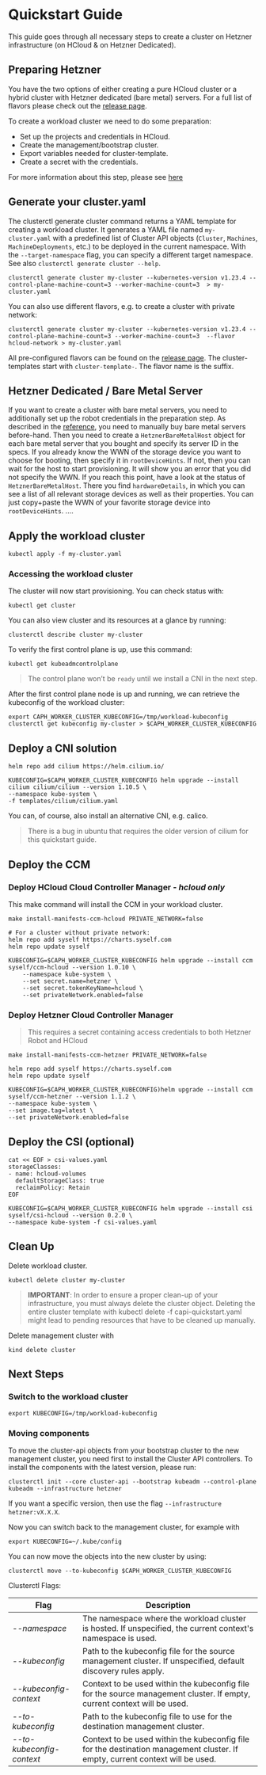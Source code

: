 # Quickstart Guide

This guide goes through all necessary steps to create a cluster on Hetzner infrastructure (on HCloud & on Hetzner Dedicated).

## Preparing Hetzner

You have the two options of either creating a pure HCloud cluster or a hybrid cluster with Hetzner dedicated (bare metal) servers. For a full list of flavors please check out the [release page](https://github.com/syself/cluster-api-provider-hetzner/releases).

To create a workload cluster we need to do some preparation:

- Set up the projects and credentials in HCloud.
- Create the management/bootstrap cluster.
- Export variables needed for cluster-template.
- Create a secret with the credentials.

For more information about this step, please see [here](./preparation.md)

## Generate your cluster.yaml

The clusterctl generate cluster command returns a YAML template for creating a workload cluster.
It generates a YAML file named `my-cluster.yaml` with a predefined list of Cluster API objects (`Cluster`, `Machines`, `MachineDeployments`, etc.) to be deployed in the current namespace. With the `--target-namespace` flag, you can specify a different target namespace.
See also `clusterctl generate cluster --help`.

```shell
clusterctl generate cluster my-cluster --kubernetes-version v1.23.4 --control-plane-machine-count=3 --worker-machine-count=3  > my-cluster.yaml
```

You can also use different flavors, e.g. to create a cluster with private network:

```shell
clusterctl generate cluster my-cluster --kubernetes-version v1.23.4 --control-plane-machine-count=3 --worker-machine-count=3  --flavor hcloud-network > my-cluster.yaml
```

All pre-configured flavors can be found on the [release page](https://github.com/syself/cluster-api-provider-hetzner/releases). The cluster-templates start with `cluster-template-`. The flavor name is the suffix.

## Hetzner Dedicated / Bare Metal Server

If you want to create a cluster with bare metal servers, you need to additionally set up the robot credentials in the preparation step. As described in the [reference](/docs/reference/hetzner-bare-metal-machine-template.md), you need to manually buy bare metal servers before-hand.
Then you need to create a `HetznerBareMetalHost` object for each bare metal server that you bought and specify its server ID in the specs. If you already know the WWN of the storage device you want to choose for booting, then specify it in `rootDeviceHints`. If not, then you can wait for the host to start provisioning. It will show you an error that you did not specify the WWN. If you reach this point, have a look at the status of `HetznerBareMetalHost`. There you find `hardwareDetails`, in which you can see a list of all relevant storage devices as well as their properties. You can just copy+paste the WWN of your favorite storage device into `rootDeviceHints`.  ....

## Apply the workload cluster

```shell
kubectl apply -f my-cluster.yaml
```

### Accessing the workload cluster

The cluster will now start provisioning. You can check status with:

```shell
kubectl get cluster
```

You can also view cluster and its resources at a glance by running:

```shell
clusterctl describe cluster my-cluster
```

To verify the first control plane is up, use this command:

```shell
kubectl get kubeadmcontrolplane
```

> The control plane won’t be `ready` until we install a CNI in the next step.

After the first control plane node is up and running, we can retrieve the kubeconfig of the workload cluster:

```shell
export CAPH_WORKER_CLUSTER_KUBECONFIG=/tmp/workload-kubeconfig
clusterctl get kubeconfig my-cluster > $CAPH_WORKER_CLUSTER_KUBECONFIG
```

## Deploy a CNI solution

```shell
helm repo add cilium https://helm.cilium.io/

KUBECONFIG=$CAPH_WORKER_CLUSTER_KUBECONFIG helm upgrade --install cilium cilium/cilium --version 1.10.5 \
--namespace kube-system \
-f templates/cilium/cilium.yaml
```

You can, of course, also install an alternative CNI, e.g. calico.

> There is a bug in ubuntu that requires the older version of cilium for this quickstart guide.

## Deploy the CCM

### Deploy HCloud Cloud Controller Manager - *hcloud only*

This make command will install the CCM in your workload cluster.

`make install-manifests-ccm-hcloud PRIVATE_NETWORK=false`

```shell
# For a cluster without private network:
helm repo add syself https://charts.syself.com
helm repo update syself

KUBECONFIG=$CAPH_WORKER_CLUSTER_KUBECONFIG helm upgrade --install ccm syself/ccm-hcloud --version 1.0.10 \
	--namespace kube-system \
	--set secret.name=hetzner \
	--set secret.tokenKeyName=hcloud \
	--set privateNetwork.enabled=false
```

### Deploy Hetzner Cloud Controller Manager

> This requires a secret containing access credentials to both Hetzner Robot and HCloud

`make install-manifests-ccm-hetzner PRIVATE_NETWORK=false`

```shell
helm repo add syself https://charts.syself.com
helm repo update syself

KUBECONFIG=$CAPH_WORKER_CLUSTER_KUBECONFIG)helm upgrade --install ccm syself/ccm-hetzner --version 1.1.2 \
--namespace kube-system \
--set image.tag=latest \
--set privateNetwork.enabled=false
```

## Deploy the CSI (optional)

```shell
cat << EOF > csi-values.yaml
storageClasses:
- name: hcloud-volumes
  defaultStorageClass: true
  reclaimPolicy: Retain
EOF

KUBECONFIG=$CAPH_WORKER_CLUSTER_KUBECONFIG helm upgrade --install csi syself/csi-hcloud --version 0.2.0 \
--namespace kube-system -f csi-values.yaml
```

## Clean Up

Delete workload cluster.

```shell
kubectl delete cluster my-cluster
```

> **IMPORTANT**: In order to ensure a proper clean-up of your infrastructure, you must always delete the cluster object. Deleting the entire cluster template with kubectl delete -f capi-quickstart.yaml might lead to pending resources that have to be cleaned up manually.

Delete management cluster with

```shell
kind delete cluster
```

## Next Steps

### Switch to the workload cluster

```shell
export KUBECONFIG=/tmp/workload-kubeconfig
```

### Moving components

To move the cluster-api objects from your bootstrap cluster to the new management cluster, you need first to install the Cluster API controllers. To install the components with the latest version, please run:

```shell
clusterctl init --core cluster-api --bootstrap kubeadm --control-plane kubeadm --infrastructure hetzner

```

If you want a specific version, then use the flag `--infrastructure hetzner:vX.X.X`.

Now you can switch back to the management cluster, for example with

```shell
export KUBECONFIG=~/.kube/config
```

You can now move the objects into the new cluster by using:

```shell
clusterctl move --to-kubeconfig $CAPH_WORKER_CLUSTER_KUBECONFIG
```

Clusterctl Flags:

| Flag                      | Description                                                                                                                   |
| ------------------------- | ----------------------------------------------------------------------------------------------------------------------------- |
| _--namespace_             | The namespace where the workload cluster is hosted. If unspecified, the current context's namespace is used. |
| _--kubeconfig_            | Path to the kubeconfig file for the source management cluster. If unspecified, default discovery rules apply. |
| _--kubeconfig-context_    | Context to be used within the kubeconfig file for the source management cluster. If empty, current context will be used. |
| _--to-kubeconfig_         | Path to the kubeconfig file to use for the destination management cluster. |
| _--to-kubeconfig-context_ | Context to be used within the kubeconfig file for the destination management cluster. If empty, current context will be used. |
